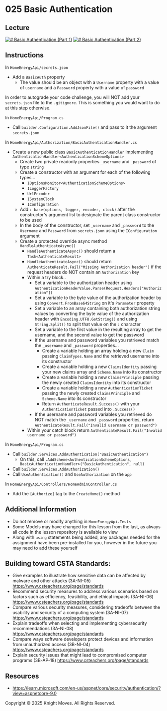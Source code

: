 # 025 Basic Authentication

## Lecture

[![# Basic Authentication (Part 1)](https://img.youtube.com/vi/tghZt5Y0GB8/0.jpg)](https://www.youtube.com/watch?v=tghZt5Y0GB8)
[![# Basic Authentication (Part 2)](https://img.youtube.com/vi/dPk-aMxZCEE/0.jpg)](https://www.youtube.com/watch?v=dPk-aMxZCEE)

## Instructions

In `HomeEnergyApi/secrets.json`
- Add a `BasicAuth` property
    - The value should be an object with a `Username` property with a value of `username` and a `Password` property with a value of `password`

In order to autograde your code challenge, you will NOT add your `secrets.json` file to the `.gitignore`. This is something you would want to do at this step otherwise.

In `HomeEnergyApi/Program.cs`
- Call `builder.Configuration.AddJsonFile()` and pass to it the argument `secrets.json`

In `HomeEnergyApi/Authorization/BasicAuthenticationHandler.cs`
- Create a new public class `BasicAuthenticationHandler` implementing `AuthenticationHandler<AuthenticationSchemeOptions>`
    - Create two private readonly properties `_username` and `_password` of type `string`
    - Create a constructor with an argument for each of the following types...
        - `IOptionsMonitor<AuthenticationSchemeOptions>`
        - `ILoggerFactory`
        - `UrlEncoder`
        - `ISystemClock`
        - `IConfiguration`
    - Add `: base(options, logger, encoder, clock)` after the constructor's argument list to designate the parent class constructor to be used
    - In the body of the constructor, set `_username` and `_password` to the `Username` and `Password` from `secrets.json` using the `IConfiguration` argument
    - Create a protected override async method `HandleAuthenticateAsync()`
        - `HandleAuthenticateAsync()` should return a `Task<AuthenticateResult>`
        - `HandleAuthenticateAsync()` should return `AuthenticateResult.Fail("Missing Authorization header")` if the request headers do NOT contain an `Authorization` key
        - Within a try block..
            - Set a variable to the authorization header using `AuthenticationHeaderValue.Parse(Request.Headers["Authorization"])`
            - Set a variable to the byte value of the authorization header by using `Convert.FromBase64String` on it's `Parameter` property
            - Set a variable to an array containing both authorization string values by converting the byte value of the authorization header with `Encoding.UTF8.GetString()` and using `String.Split()` to split that value on the `:` character
            - Set a variable to the first value in the resulting array to get the username, and the second value to get the password
            - If the username and password variables you retrieved match the `_username` and `_password` properties...
                - Create a variable holding an array holding a new `Claim` passing `ClaimTypes.Name` and the retrieved username into its constructor
                - Create a variable holding a new `ClaimsIdentity` passing your new claims array and `Scheme.Name` into its constructor
                - Create a variable holding a new `ClaimsPrinciple` passing the newly created `ClaimsIdentity` into its constructor
                - Create a variable holding a new `AuthenticationTicket` passing the newly created `ClaimsPrinciple` and `Scheme.Name` into its constructor
                - Return `AuthenticateResult.Success()` with your `AuthenticationTicket` passed into `.Success()`
            - If the username and password variables you retrieved do NOT match the `_username` and `_password` properties, return `AuthenticateResult.Fail("Invalid username or password")`
        - Within your catch block return `AuthenticateResult.Fail("Invalid username or password")`

In `HomeEnergyApi/Program.cs`
- Call `builder.Services.AddAuthentication("BasicAuthentication")`
    - On this, call `.AddScheme<AuthenticationSchemeOptions, BasicAuthenticationHandler>("BasicAuthentication", null)`
- Call `builder.Services.AddAuthorization()`
- Call `UseAuthentication()` and `UseAuthorization` on the `app`

In `HomeEnergyApi/Controllers/HomeAdminController.cs`
- Add the `[Authorize]` tag to the `CreateHome()` method

## Additional Information
- Do not remove or modify anything in `HomeEnergyApi.Tests`
- Some Models may have changed for this lesson from the last, as always all code in the lesson repository is available to view
- Along with `using` statements being added, any packages needed for the assignment have been pre-installed for you, however in the future you may need to add these yourself

## Building toward CSTA Standards:
- Give examples to illustrate how sensitive data can be affected by malware and other attacks (3A-NI-05) https://www.csteachers.org/page/standards
- Recommend security measures to address various scenarios based on factors such as efficiency, feasibility, and ethical impacts (3A-NI-06) https://www.csteachers.org/page/standards
- Compare various security measures, considering tradeoffs between the usability and security of a computing system (3A-NI-07) https://www.csteachers.org/page/standards
- Explain tradeoffs when selecting and implementing cybersecurity recommendations (3A-NI-08) https://www.csteachers.org/page/standards
- Compare ways software developers protect devices and information from unauthorized access (3B-NI-04) https://www.csteachers.org/page/standards
- Explain security issues that might lead to compromised computer programs (3B-AP-18) https://www.csteachers.org/page/standards

## Resources
- https://learn.microsoft.com/en-us/aspnet/core/security/authentication/?view=aspnetcore-9.0

Copyright &copy; 2025 Knight Moves. All Rights Reserved.
